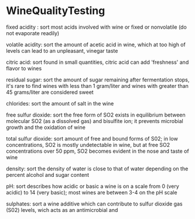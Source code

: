 # WineQualityTesting

fixed acidity : sort most acids involved with wine or fixed or nonvolatile (do not evaporate readily)

volatile acidity: sort the amount of acetic acid in wine, which at too high of levels can lead to an unpleasant, vinegar taste

citric acid: sort found in small quantities, citric acid can add 'freshness' and flavor to wines

residual sugar: sort the amount of sugar remaining after fermentation stops, it's rare to find wines with less than 1 gram/liter and wines with greater than 45 grams/liter are considered sweet

chlorides: sort the amount of salt in the wine

free sulfur dioxide: sort the free form of SO2 exists in equilibrium between molecular SO2 (as a dissolved gas) and bisulfite ion; it prevents microbial growth and the oxidation of wine

total sulfur dioxide: sort amount of free and bound forms of S02; in low concentrations, SO2 is mostly undetectable in wine, but at free SO2 concentrations over 50 ppm, SO2 becomes evident in the nose and taste of wine

density: sort the density of water is close to that of water depending on the percent alcohol and sugar content

pH: sort describes how acidic or basic a wine is on a scale from 0 (very acidic) to 14 (very basic); most wines are between 3-4 on the pH scale

sulphates: sort a wine additive which can contribute to sulfur dioxide gas (S02) levels, wich acts as an antimicrobial and
